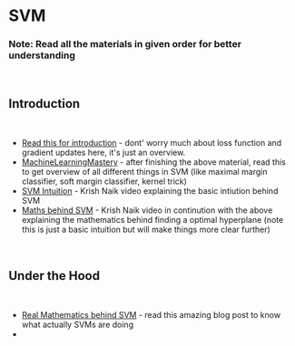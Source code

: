 # SVM 

### Note: Read all the materials in given order for better understanding

<br>

## Introduction

<br>

- [Read this for introduction](https://towardsdatascience.com/support-vector-machine-introduction-to-machine-learning-algorithms-934a444fca47) - dont' worry much about loss function and gradient updates here, it's just an overview.
- [MachineLearningMastery](https://machinelearningmastery.com/support-vector-machines-for-machine-learning/) - after finishing the above material, read this to get overview of all different things in SVM (like maximal margin classifier, soft margin classifier, kernel trick)
- [SVM Intuition](https://www.youtube.com/watch?v=H9yACitf-KM) - Krish Naik video explaining the basic intiution behind SVM
- [Maths behind SVM](https://www.youtube.com/watch?v=Js3GLb1xPhc) - Krish Naik video in continution with the above explaining the mathematics behind finding a optimal hyperplane (note this is just a basic intuition but will make things more clear further)

<br>

## Under the Hood
<br>

- [Real Mathematics behind SVM](https://shuzhanfan.github.io/2018/05/understanding-mathematics-behind-support-vector-machines/) - read this amazing blog post to know what actually SVMs are doing
-  